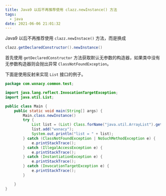 ```yaml
---
title: Java9 以后不再推荐使用 clazz.newInstance() 方法
tags:
  - java
date: 2021-06-06 21:01:32
---
```



Java9 以后不再推荐使用 `clazz.newInstace()` 方法，而是换成

<!-- more -->
<!-- toc -->

```java
clazz.getDeclaredConstructor().newInstance()
```

首先使用 `getDeclaredConstructor` 方法获取默认无参数的构造器，如果类中没有无参数构造器则会抛出异常 `ClassNotFoundException`。

下面是使用反射来实现 `List` 接口的例子。

```java
package com.wxnacy.common.test;

import java.lang.reflect.InvocationTargetException;
import java.util.List;

public class Main {
    public static void main(String[] args) {
        Main.class.newInstance()
        try {
            List list = (List) Class.forName("java.util.ArrayList").getDeclaredConstructor().newInstance();
            list.add("wxnacy");
            System.out.println("list = " + list);
        } catch (ClassNotFoundException | NoSuchMethodException e) {
            e.printStackTrace();
        } catch (IllegalAccessException e) {
            e.printStackTrace();
        } catch (InstantiationException e) {
            e.printStackTrace();
        } catch (InvocationTargetException e) {
            e.printStackTrace();
        }

    }
}
```
